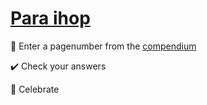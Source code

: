 # [Para ihop](https://fileadmin.cs.lth.se/pgk/compendium.pdf)

:page_with_curl: Enter a pagenumber from the [compendium](https://fileadmin.cs.lth.se/pgk/compendium.pdf)

:heavy_check_mark: Check your answers

:confetti_ball: Celebrate
